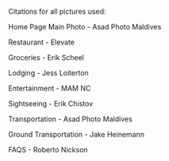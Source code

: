 Citations for all pictures used:

Home Page Main Photo - Asad Photo Maldives

Restaurant - Elevate

Groceries - Erik Scheel

Lodging - Jess Loiterton

Entertainment - MAM NC

Sightseeing - Erik Chistov

Transportation - Asad Photo Maldives

Ground Transportation - Jake Heinemann

FAQS - Roberto Nickson